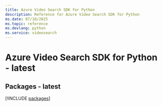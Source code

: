 ```yaml
---
title: Azure Video Search SDK for Python
description: Reference for Azure Video Search SDK for Python
ms.date: 07/10/2025
ms.topic: reference
ms.devlang: python
ms.service: videosearch
---
```

# Azure Video Search SDK for Python - latest
## Packages - latest
[!INCLUDE [packages](video-search-index.md)]